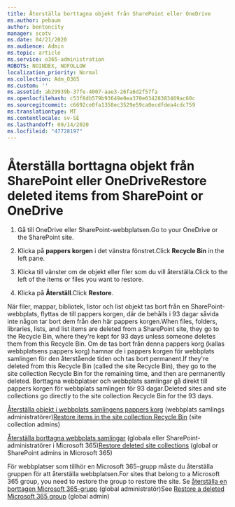 ```yaml
---
title: Återställa borttagna objekt från SharePoint eller OneDrive
ms.author: pebaum
author: bentoncity
manager: scotv
ms.date: 04/21/2020
ms.audience: Admin
ms.topic: article
ms.service: o365-administration
ROBOTS: NOINDEX, NOFOLLOW
localization_priority: Normal
ms.collection: Adm_O365
ms.custom: ''
ms.assetid: ab29939b-37fe-4007-aae3-26fa6d2f57fa
ms.openlocfilehash: c53f8db579b93649e0ea370e63428383469ac60c
ms.sourcegitcommit: c6692ce0fa1358ec3529e59ca0ecdfdea4cdc759
ms.translationtype: MT
ms.contentlocale: sv-SE
ms.lasthandoff: 09/14/2020
ms.locfileid: "47728197"
---
```

# <a name="restore-deleted-items-from-sharepoint-or-onedrive"></a><span data-ttu-id="351c0-102">Återställa borttagna objekt från SharePoint eller OneDrive</span><span class="sxs-lookup"><span data-stu-id="351c0-102">Restore deleted items from SharePoint or OneDrive</span></span>

1. <span data-ttu-id="351c0-103">Gå till OneDrive eller SharePoint-webbplatsen.</span><span class="sxs-lookup"><span data-stu-id="351c0-103">Go to your OneDrive or the SharePoint site.</span></span>
    
2. <span data-ttu-id="351c0-104">Klicka på **pappers korgen** i det vänstra fönstret.</span><span class="sxs-lookup"><span data-stu-id="351c0-104">Click **Recycle Bin** in the left pane.</span></span> 
    
3. <span data-ttu-id="351c0-105">Klicka till vänster om de objekt eller filer som du vill återställa.</span><span class="sxs-lookup"><span data-stu-id="351c0-105">Click to the left of the items or files you want to restore.</span></span>
    
4. <span data-ttu-id="351c0-106">Klicka på **Återställ**.</span><span class="sxs-lookup"><span data-stu-id="351c0-106">Click **Restore**.</span></span> 
    
<span data-ttu-id="351c0-107">När filer, mappar, bibliotek, listor och list objekt tas bort från en SharePoint-webbplats, flyttas de till pappers korgen, där de behålls i 93 dagar såvida inte någon tar bort dem från den här pappers korgen.</span><span class="sxs-lookup"><span data-stu-id="351c0-107">When files, folders, libraries, lists, and list items are deleted from a SharePoint site, they go to the Recycle Bin, where they're kept for 93 days unless someone deletes them from this Recycle Bin.</span></span> <span data-ttu-id="351c0-108">Om de tas bort från denna pappers korg (kallas webbplatsens pappers korg) hamnar de i pappers korgen för webbplats samlingen för den återstående tiden och tas bort permanent.</span><span class="sxs-lookup"><span data-stu-id="351c0-108">If they're deleted from this Recycle Bin (called the site Recycle Bin), they go to the site collection Recycle Bin for the remaining time, and then are permanently deleted.</span></span> <span data-ttu-id="351c0-109">Borttagna webbplatser och webbplats samlingar gå direkt till pappers korgen för webbplats samlingen för 93 dagar.</span><span class="sxs-lookup"><span data-stu-id="351c0-109">Deleted sites and site collections go directly to the site collection Recycle Bin for the 93 days.</span></span>
  
<span data-ttu-id="351c0-110">[Återställa objekt i webbplats samlingens pappers korg](https://go.microsoft.com/fwlink/?linkid=867800) (webbplats samlings administratörer)</span><span class="sxs-lookup"><span data-stu-id="351c0-110">[Restore items in the site collection Recycle Bin](https://go.microsoft.com/fwlink/?linkid=867800) (site collection admins)</span></span> 
  
<span data-ttu-id="351c0-111">[Återställa borttagna webbplats samlingar](https://go.microsoft.com/fwlink/?linkid=867660) (globala eller SharePoint-administratörer i Microsoft 365)</span><span class="sxs-lookup"><span data-stu-id="351c0-111">[Restore deleted site collections](https://go.microsoft.com/fwlink/?linkid=867660) (global or SharePoint admins in Microsoft 365)</span></span> 
  
<span data-ttu-id="351c0-112">För webbplatser som tillhör en Microsoft 365-grupp måste du återställa gruppen för att återställa webbplatsen.</span><span class="sxs-lookup"><span data-stu-id="351c0-112">For sites that belong to a Microsoft 365 group, you need to restore the group to restore the site.</span></span> <span data-ttu-id="351c0-113">Se [återställa en borttagen Microsoft 365-grupp](https://go.microsoft.com/fwlink/?linkid=867802) (global administratör)</span><span class="sxs-lookup"><span data-stu-id="351c0-113">See [Restore a deleted Microsoft 365 group](https://go.microsoft.com/fwlink/?linkid=867802) (global admin)</span></span> 
  

